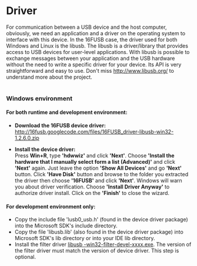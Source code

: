 # Driver #

For communication between a USB device and the host computer, obviously, we need an application and a driver on the operating system to interface with this device. In the 16FUSB case, the driver used for both Windows and Linux is the libusb. The libusb is a driver/library that provides access to USB devices for user-level applications. With libusb is possible to exchange messages between your application and the USB hardware without the need to write a specific driver for your device. Its API is very straightforward and easy to use. Don't miss http://www.libusb.org/  to understand more about the project.<br><br>


<h3>Windows environment</h3>

<h4>For both runtime and development environment:</h4>
<ul><li><b>Download the 16FUSB device driver:</b> <br><a href='http://16fusb.googlecode.com/files/16FUSB_driver-libusb-win32-1.2.6.0.zip'>http://16fusb.googlecode.com/files/16FUSB_driver-libusb-win32-1.2.6.0.zip</a><br></li></ul>

<ul><li><b>Install the device driver:</b> <br>Press <b>Win+R</b>, type <b>'hdwwiz'</b> and click <b>'Next'</b>. Choose <b>'Install the hardware that I manually select form a list (Advanced)'</b> and click <b>'Next'</b> again. Just leave the option <b>'Show All Devices'</b> and go <b>'Next'</b> button. Click <b>'Have Disk'</b> button and browse to the folder you extracted the driver then choose <b>'16FUSB'</b> and click <b>'Next'</b>. Windows will warn you about driver verification. Choose <b>'Install Driver Anyway'</b> to authorize driver install. Click on the <b>'Finish'</b> to close the wizard.<br></li></ul>

<h4>For development environment only:</h4>

<ul><li>Copy the include file 'lusb0_usb.h' (found in the device driver package) into the Microsoft SDK's include directory.<br>
</li><li>Copy the file 'libusb.lib' (also found in the device driver package) into Microsoft SDK's lib directory or into your IDE lib directory.<br>
</li><li>Install the filter driver <a href='http://sourceforge.net/projects/libusb-win32/files/libusb-win32-releases/'>libusb -win32-filter-devel-xxxx.exe</a>. The version of the filter driver must match the version of device driver. This step is optional.